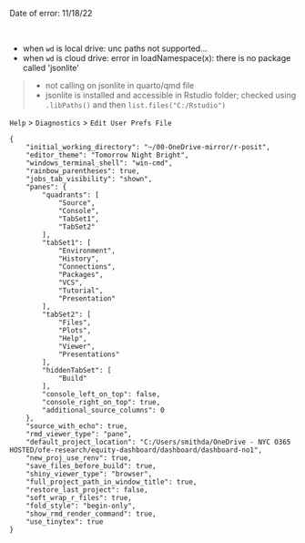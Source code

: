 Date of error: 11/18/22

<br>

- when `wd` is local drive: unc paths not supported...    
- when `wd` is cloud drive: error in loadNamespace(x): there is no package called 'jsonlite'    
> - not calling on jsonlite in quarto/qmd file  
> - jsonlite is installed and accessible in Rstudio folder; checked using `.libPaths()` and then `list.files("C:/Rstudio")`   

`Help` > `Diagnostics` > `Edit User Prefs File`

```
{
    "initial_working_directory": "~/00-OneDrive-mirror/r-posit",
    "editor_theme": "Tomorrow Night Bright",
    "windows_terminal_shell": "win-cmd",
    "rainbow_parentheses": true,
    "jobs_tab_visibility": "shown",
    "panes": {
        "quadrants": [
            "Source",
            "Console",
            "TabSet1",
            "TabSet2"
        ],
        "tabSet1": [
            "Environment",
            "History",
            "Connections",
            "Packages",
            "VCS",
            "Tutorial",
            "Presentation"
        ],
        "tabSet2": [
            "Files",
            "Plots",
            "Help",
            "Viewer",
            "Presentations"
        ],
        "hiddenTabSet": [
            "Build"
        ],
        "console_left_on_top": false,
        "console_right_on_top": true,
        "additional_source_columns": 0
    },
    "source_with_echo": true,
    "rmd_viewer_type": "pane",
    "default_project_location": "C:/Users/smithda/OneDrive - NYC O365 HOSTED/ofe-research/equity-dashboard/dashboard/dashboard-no1",
    "new_proj_use_renv": true,
    "save_files_before_build": true,
    "shiny_viewer_type": "browser",
    "full_project_path_in_window_title": true,
    "restore_last_project": false,
    "soft_wrap_r_files": true,
    "fold_style": "begin-only",
    "show_rmd_render_command": true,
    "use_tinytex": true
}
```
